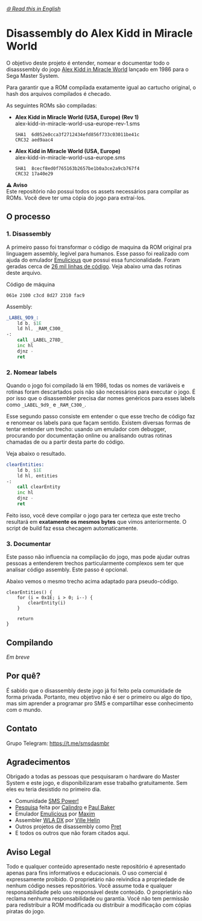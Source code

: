 *[🌐 Read this in English](README.md)*

# Disassembly do Alex Kidd in Miracle World

O objetivo deste projeto é entender, nomear e documentar todo o disasssembly do jogo [Alex Kidd in Miracle World](https://pt.wikipedia.org/wiki/Alex_Kidd_in_Miracle_World) lançado em 1986 para o Sega Master System.

Para garantir que a ROM compilada exatamente igual ao cartucho original, o hash dos arquivos compilados é checado.

As seguintes ROMs são compiladas:
- **Alex Kidd in Miracle World (USA, Europe) (Rev 1)**  
  alex-kidd-in-miracle-world-usa-europe-rev-1.sms  
  ```
  SHA1  6d052e0cca3f2712434efd856f733c03011be41c
  CRC32 aed9aac4
  ```
- **Alex Kidd in Miracle World (USA, Europe)**  
  alex-kidd-in-miracle-world-usa-europe.sms  
  ```
  SHA1  8cecf8ed0f765163b2657be1b0a3ce2a9cb767f4
  CRC32 17a40e29
  ```

**⚠️ Aviso**  
Este repositório não possui todos os assets necessários para compilar as ROMs. Você deve ter uma cópia do jogo para extraí-los.

## O processo

### 1. Disassembly
A primeiro passo foi transformar o código de maquina da ROM original pra linguagem assembly, legível para humanos. Esse passo foi realizado com ajuda do emulador [Emulicious](https://emulicious.net/) que possui essa funcionalidade. Foram geradas cerca de [26 mil linhas de código](https://github.com/lhsazevedo/akmw/blob/25fd2e4413858a1700a7c40dd345f5d6b827e979/asm/baserom.asm). Veja abaixo uma das rotinas deste arquivo.

Código de máquina
```
061e 2100 c3cd 8d27 2310 fac9
```

Assembly:
```asm
_LABEL_9D9_:
    ld b, $1E
    ld hl, _RAM_C300_
-:
    call _LABEL_278D_
    inc hl
    djnz -
    ret
```

### 2. Nomear labels
Quando o jogo foi compilado lá em 1986, todas os nomes de variáveis e rotinas foram descartados pois não são necessários para executar o jogo. É por isso que o disassembler precisa dar nomes genéricos para esses labels como `_LABEL_9d9_` e `_RAM_C300_`.

Esse segundo passo consiste em entender o que esse trecho de código faz e renomear os labels para que façam sentido. Existem diversas formas de tentar entender um trecho: usando um emulador com debugger, procurando por documentação online ou analisando outras rotinas chamadas de ou a partir desta parte do código.

Veja abaixo o resultado.

```asm
clearEntities:
    ld b, $1E
    ld hl, entities
-:
    call clearEntity
    inc hl
    djnz -
    ret
```

Feito isso, você deve compilar o jogo para ter certeza que este trecho resultará em **exatamente os mesmos bytes** que vimos anteriormente. O script de build faz essa checagem automaticamente.

### 3. Documentar
Este passo não influencia na compilação do jogo, mas pode ajudar outras pessoas a entenderem trechos particularmente complexos sem ter que analisar código assembly. Este passo é opcional.

Abaixo vemos o mesmo trecho acima adaptado para pseudo-código.

```
clearEntities() {
    for (i = 0x1E; i > 0; i--) {
        clearEntity(i)
    }
 
    return
}
```

## Compilando
*Em breve*

## Por quê?
É sabido que o disassembly deste jogo já foi feito pela comunidade de forma privada. Portanto, meu objetivo não é ser o primeiro ou algo do tipo, mas sim aprender a programar pro SMS e compartilhar esse conhecimento com o mundo.

## Contato
Grupo Telegram: https://t.me/smsdasmbr

## Agradecimentos
Obrigado a todas as pessoas que pesquisaram o hardware do Master System e este jogo, e disponibilizaram esse trabalho gratuitamente. Sem eles eu teria desistido no primeiro dia.

- Comunidade [SMS Power!](https://www.smspower.org/)
- [Pesquisa](https://www.smspower.org/Development/AlexKiddInMiracleWorld-SMS) feita por [Calindro](https://www.smspower.org/forums/member6944) e [Paul Baker](https://www.smspower.org/forums/member501)
- Emulador [Emulicious](https://emulicious.net/) por [Maxim](https://www.smspower.org/forums/member6944)
- Assembler [WLA DX](https://github.com/vhelin/wla-dx) por [Ville Helin](https://github.com/vhelin)
- Outros projetos de disassembly como [Pret](https://github.com/pret)
- E todos os outros que não foram citados aqui.

## Aviso Legal
Todo e qualquer conteúdo apresentado neste repositório é apresentado apenas para fins informativos e educacionais.
O uso comercial é expressamente proibido. O proprietário não reivindica a propriedade de nenhum código nesses repositórios.
Você assume toda e qualquer responsabilidade pelo uso responsável deste conteúdo. O proprietário não reclama nenhuma responsabilidade ou garantia.
Você não tem permissão para redistribuir a ROM modificada ou distribuir a modificação com cópias piratas do jogo.
